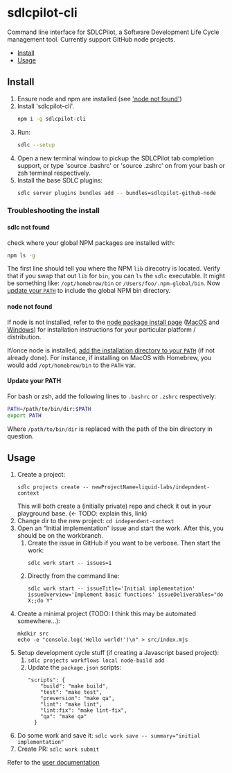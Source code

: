 # sdlcpilot-cli

Command line interface for SDLCPilot, a Software Development Life Cycle management tool. Currently support GitHub node projects.

- [Install](#install)
- [Usage](#usage)

## Install

1. Ensure node and npm are installed (see ['node not found'](#node-not-found))
2. Install 'sdlcpilot-cli'.
   ```bash
   npm i -g sdlcpilot-cli
   ```
3. Run:
   ```bash
   sdlc --setup
   ```
4. Open a new terminal window to pickup the SDLCPilot tab completion support, or type 'source .bashrc' or 'source .zshrc' on from your bash or zsh terminal respectively.
5. Install the base SDLC plugins:
   ```bash
   sdlc server plugins bundles add -- bundles=sdlcpilot-github-node
   ```

### Troubleshooting the install

#### sdlc not found

check where your global NPM packages are installed with:
```bash
npm ls -g
```

The first line should tell you where the NPM `lib` direcotry is located. Verify that if you swap that out `lib` for `bin`, you can `ls` the `sdlc` executable. It might be something like: `/opt/homebrew/bin` or `/Users/foo/.npm-global/bin`. Now [update your `PATH`](#update-your-path) to include the global NPM bin directory.

#### node not found

If node is not installed, refer to the [node package install page](https://nodejs.org/en/download/package-manager/) ([MacOS](https://nodejs.org/en/download/package-manager/#macos) and [Windows](https://nodejs.org/en/download/package-manager/#windows-1)) for installation instructions for your particular platform / distribution.

If/once node is installed, [add the installation directory to your `PATH`](#update-your-path) (if not already done). For instance, if installing on MacOS with Homebrew, you would add `/opt/homebrew/bin` to the `PATH` var.

#### Update your PATH

For bash or zsh, add the following lines to `.bashrc` or `.zshrc` respectively:
```bash
PATH=/path/to/bin/dir:$PATH
export PATH
```

Where `/path/to/bin/dir` is replaced with the path of the bin directory in question.

## Usage

1. Create a project:
   ```
   sdlc projects create -- newProjectName=liquid-labs/indepndent-context
   ```
   This will both create a (initially private) repo and check it out in your playground base. (<- TODO: explain this, link)
2. Change dir to the new project: `cd independent-context`
3. Open an "Initial implementation" issue and start the work. After this, you should be on the workbranch.
   1. Create the issue in GitHub if you want to be verbose. Then start the work:
      ```
      sdlc work start -- issues=1
      ```
   2. Directly from the command line:
      ```
      sdlc work start -- issueTitle='Initial implementation' issueOverview='Implement basic functions' issueDeliverables="do X;;do Y"
      ```
4. Create a minimal project (TODO: I think this may be automated somewhere...):
   ```
   mkdkir src
   echo -e "console.log('Hello world!')\n" > src/index.mjs
   ```
5. Setup development cycle stuff (if creating a Javascript based project):
   1. `sdlc projects workflows local node-build add`
   2. Update the `package.json` scripts:
      ```
      "scripts": {
          "build": "make build",
          "test": "make test",
          "preversion": "make qa",
          "lint": "make lint",
          "lint:fix": "make lint-fix",
          "qa": "make qa"
        }
      ```
6. Do some work and save it: `sdlc work save -- summary="initial implementation"`
7. Create PR: `sdlc work submit`

Refer to the [user documentation](./docs/index.md)
